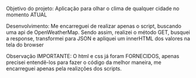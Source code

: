 Objetivo do projeto: Aplicação para olhar o clima de qualquer cidade no momento ATUAL

Desenvolvimento: Me encarreguei de realizar apenas o script, buscando uma api de OpenWeatherMap. Sendo assim, realizei o método GET, busquei a response, transformei para JSON e apliquei um innerHTML dos valores na tela do browser

Observação IMPORTANTE: O html e css já foram FORNECIDOS, apenas precisei entendê-los para fazer o código da melhor maneira, me encarreguei apenas pela realizções dos scripts.
